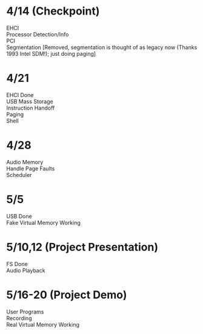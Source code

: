 4/14 (Checkpoint)
=================
EHCI  
Processor Detection/Info  
PCI  
Segmentation  [Removed, segmentation is thought of as legacy now (Thanks 1993 Intel SDM!); just doing paging]

4/21
====
EHCI Done  
USB Mass Storage  
Instruction Handoff  
Paging  
Shell  

4/28
====
Audio Memory  
Handle Page Faults  
Scheduler  

5/5
===
USB Done  
Fake Virtual Memory Working  

5/10,12 (Project Presentation)
==============================
FS Done  
Audio Playback  

5/16-20 (Project Demo)
======================
User Programs  
Recording  
Real Virtual Memory Working  
